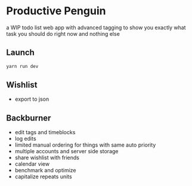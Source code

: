 # Productive Penguin
a WIP todo list web app with advanced tagging to show you exactly what task you should do right now and nothing else

## Launch
```sh
yarn run dev
```

## Wishlist

* export to json

## Backburner

* edit tags and timeblocks
* log edits
* limited manual ordering for things with same auto priority
* multiple accounts and server side storage
* share wishlist with friends
* calendar view
* benchmark and optimize
* capitalize repeats units